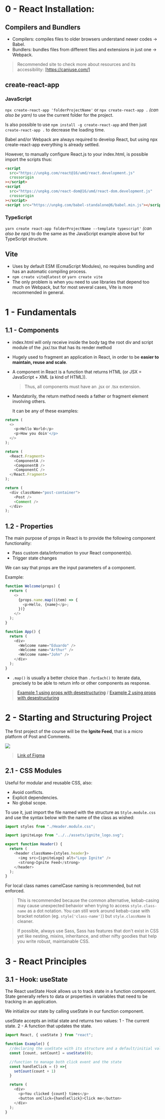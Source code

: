 # 0 - React Installation:

## Compilers and Bundlers

- Compilers: compiles files to older browsers understand newer codes -> Babel.
- Bundlers: bundles files from different files and extensions in just one -> Webpack.

> Recommended site to check more about resources and its accessibility: [https://caniuse.com/]

## create-react-app

### JavaScript

`npx create-react-app 'folderProjectName'` or `npx create-react-app .` _(can also be yarn)_ to use the current folder for the project.

Is also possible to use `npm install -g create-react-app` and then just `create-react-app .` to decrease the loading time.

Babel and/or Webpack are always required to develop React, but using npx create-react-app everything is already settled.

However, to manually configure React.js to your index.html, is possible import the scripts thus:

```html
<script
  src="https://unpkg.com/react@16/umd/react.development.js"
  crossorigin
></script>
<script
  src="https://unpkg.com/react-dom@16/umd/react-dom.development.js"
  crossorigin
></script>
<script src="https://unpkg.com/babel-standalone@6/babel.min.js"></script>
```

### TypeScript

`yarn create react-app folderProjectName --template typescript'` _(can also be npx)_ to do the same as the JavaScript example above but for TypeScript structure.

## Vite

- Uses by default ESM (EcmaScript Modules), no requires bundling and has an automatic compiling process.
- `npm create vite@latest` or `yarn create vite`
- The only problem is when you need to use libraries that depend too much on Webpack, but for most several cases, Vite is more recommended in general.

# 1 - Fundamentals

## 1.1 - Components

- index.html will only receive inside the body tag the root div and script module of the .jsx/.tsx that has its render method
- Hugely used to fragment an application in React, in order to be **easier to maintain, reuse and scale**.
- A component in React is a function that returns HTML (or JSX = JavaScript + XML (a kind of HTML)).
  > Thus, all components must have an .jsx or .tsx extension.
- Mandatorily, the return method needs a father or fragment element involving others.

  It can be any of these examples:

```javascript
return (
  <>
    <p>Hello World</p>
    <p>How you doin'</p>
  </>
);
```

```javascript
return (
  <React.Fragment>
    <ComponentA />
    <ComponentB />
    <ComponentC />
  </React.Fragment>
);
```

```javascript
return (
  <div className="post-container">
    <Post />
    <Comment />
  </div>
);
```

## 1.2 - Properties

The main purpose of props in React is to provide the following component functionality:

- Pass custom data/information to your React component(s).
- Trigger state changes

We can say that props are the input parameters of a component.

Example:

```javascript
function Welcome(props) {
  return (
    <>
      {props.name.map((item) => {
        <p>Hello, {name}</p>;
      })}
    </>
  );
}

function App() {
  return (
    <div>
      <Welcome name="Eduardo" />
      <Welcome name="Arthur" />
      <Welcome name="John" />
    </div>
  );
}
```

- `.map()` is usually a better choice than `.forEach()` to iterate data, precisely to be able to return info or other components as response.

> [Example 1 using props with desestructuring](https://github.com/eD0o/Ignite-React/blob/project1/3-1and2_iterating-on-jsx/src/components/Post/Post.jsx) / [Example 2 using props with desestructuring](https://github.com/eD0o/Ignite-React/blob/project1/3-3_useState/src/components/Post/Post.jsx)

# 2 - Starting and Structuring Project

The first project of the course will be the **Ignite Feed**, that is a micro platform of Post and Comments.

![](https://i.imgur.com/EpTVGiP.png)

> [Link of Figma](https://www.figma.com/community/file/1113573231685349036)

## 2.1 - CSS Modules

Useful for modular and reusable CSS, also:

- Avoid conflicts.
- Explicit dependencies.
- No global scope.

To use it, just import the file named with the structure as `Style.module.css` and use the syntax below with the name of the class as wished:

```javascript
import styles from "./Header.module.css";

import igniteLogo from "../../assets/ignite_logo.svg";

export function Header() {
  return (
    <header className={styles.header}>
      <img src={igniteLogo} alt="Logo Ignite" />
      <strong>Ignite Feed</strong>
    </header>
  );
}
```

For local class names camelCase naming is recommended, but not enforced.

> This is recommended because the common alternative, kebab-casing may cause unexpected behavior when trying to access `style.class-name` as a dot notation. You can still work around kebab-case with bracket notation (eg. `style['class-name']`) but `style.className` is cleaner.

> If possible, always use Sass, Sass has features that don't exist in CSS yet like nesting, mixins, inheritance, and other nifty goodies that help you write robust, maintainable CSS.

# 3 - React Principles

## 3.1 - Hook: useState

The React useState _Hook_ allows us to track state in a function component.
State generally refers to data or properties in variables that need to be tracking in an application.

We initialize our state by calling useState in our function component.

useState accepts an initial state and returns two values:
1 - The current state.
2 - A function that updates the state.

```javascript
import React, { useState } from "react";

function Example() {
  //declaring the useState with its structure and a default/initial value
  const [count, setCount] = useState(0);

  //function to manage both click event and the state
  const handleClick = () =>{
    setCount(count + 1)
  }

  return (
    <div>
      <p>You clicked {count} times</p>
      <button onClick={handleClick}>Click me</button>
    </div>
  );
}
```